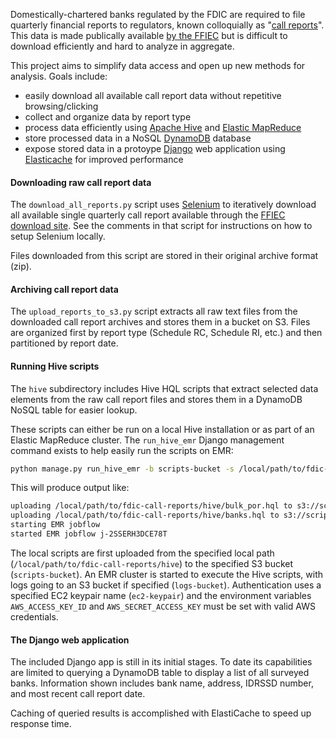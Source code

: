 Domestically-chartered banks regulated by the FDIC are required to file quarterly financial reports to regulators, known colloquially as "[call reports](http://en.wikipedia.org/wiki/Call_report)". This data is made publically available [by the FFIEC](https://cdr.ffiec.gov/public/) but is difficult to download efficiently and hard to analyze in aggregate.

This project aims to simplify data access and open up new methods for analysis. Goals include:

- easily download all available call report data without repetitive browsing/clicking
- collect and organize data by report type
- process data efficiently using [Apache Hive](https://hive.apache.org) and [Elastic MapReduce](http://aws.amazon.com/elasticmapreduce/)
- store processed data in a NoSQL [DynamoDB](http://aws.amazon.com/dynamodb/) database
- expose stored data in a protoype [Django](https://www.djangoproject.com) web application using [Elasticache](http://aws.amazon.com/elasticache/) for improved performance

#### Downloading raw call report data

The `download_all_reports.py` script uses [Selenium](http://www.seleniumhq.org) to iteratively download all available single quarterly call report available through the [FFIEC download site](https://cdr.ffiec.gov/public/). See the comments in that script for instructions on how to setup Selenium locally.

Files downloaded from this script are stored in their original archive format (zip).

#### Archiving call report data

The `upload_reports_to_s3.py` script extracts all raw text files from the downloaded call report archives and stores them in a bucket on S3. Files are organized first by report type (Schedule RC, Schedule RI, etc.) and then partitioned by report date.

#### Running Hive scripts

The `hive` subdirectory includes Hive HQL scripts that extract selected data elements from the raw call report files and stores them in a DynamoDB NoSQL table for easier lookup. 

These scripts can either be run on a local Hive installation or as part of an Elastic MapReduce cluster. The `run_hive_emr` Django management command exists to help easily run the scripts on EMR:

```sh
python manage.py run_hive_emr -b scripts-bucket -s /local/path/to/fdic-call-reports/hive -l logs-bucket -k ec2-keypair
```

This will produce output like:

```sh
uploading /local/path/to/fdic-call-reports/hive/bulk_por.hql to s3://scripts-bucket/hive/bulk_por.hql
uploading /local/path/to/fdic-call-reports/hive/banks.hql to s3://scripts-bucket/hive/banks.hql
starting EMR jobflow
started EMR jobflow j-2SSERH3DCE78T
```

The local scripts are first uploaded from the specified local path (`/local/path/to/fdic-call-reports/hive`) to the specified S3 bucket (`scripts-bucket`). An EMR cluster is started to execute the Hive scripts, with logs going to an S3 bucket if specified (`logs-bucket`). Authentication uses a specified EC2 keypair name (`ec2-keypair`) and the environment variables `AWS_ACCESS_KEY_ID` and `AWS_SECRET_ACCESS_KEY` must be set with valid AWS credentials.

#### The Django web application

The included Django app is still in its initial stages. To date its capabilities are limited to querying a DynamoDB table to display a list of all surveyed banks. Information shown includes bank name, address, IDRSSD number, and most recent call report date.

Caching of queried results is accomplished with ElastiCache to speed up response time. 
